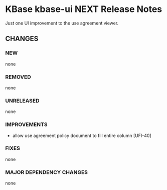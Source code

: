 # KBase kbase-ui NEXT Release Notes

Just one UI improvement to the use agreement viewer.
## CHANGES

### NEW

none

### REMOVED

none

### UNRELEASED

none

### IMPROVEMENTS

- allow use agreement policy document to fill entire column [UFI-40]

### FIXES

none

### MAJOR DEPENDENCY CHANGES

none
